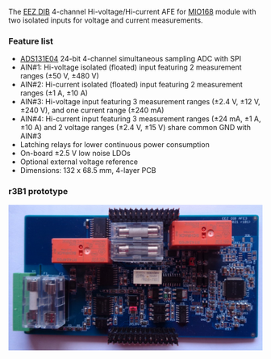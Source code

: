 The [EEZ DIB](https://github.com/eez-open/modular-psu) 4-channel Hi-voltage/Hi-current AFE for [MIO168](https://github.com/eez-open/dib-mio168) module with two isolated inputs for voltage and current measurements.

### Feature list
* [ADS131E04](https://www.ti.com/product/ADS131E04) 24-bit 4-channel simultaneous sampling ADC with SPI
* AIN#1: Hi-voltage isolated (floated) input featuring 2 measurement ranges (±50 V, ±480 V)
* AIN#2: Hi-current isolated (floated) input featuring 2 measurement ranges (±1 A, ±10 A)
* AIN#3: Hi-voltage input featuring 3 measurement ranges (±2.4 V, ±12 V, ±240 V), and one current range (±240 mA) 
* AIN#4: Hi-current input featuring 3 measurement ranges (±24 mA, ±1 A, ±10 A) and 2 voltage ranges (±2.4 V, ±15 V) share common GND with AIN#3
* Latching relays for lower continuous power consumption 
* On-board ±2.5 V low noise LDOs
* Optional external voltage reference
* Dimensions: 132 x 68.5 mm, 4-layer PCB


### r3B1 prototype

![prototype](Images/AFE1_prototype_r3B1.JPG)